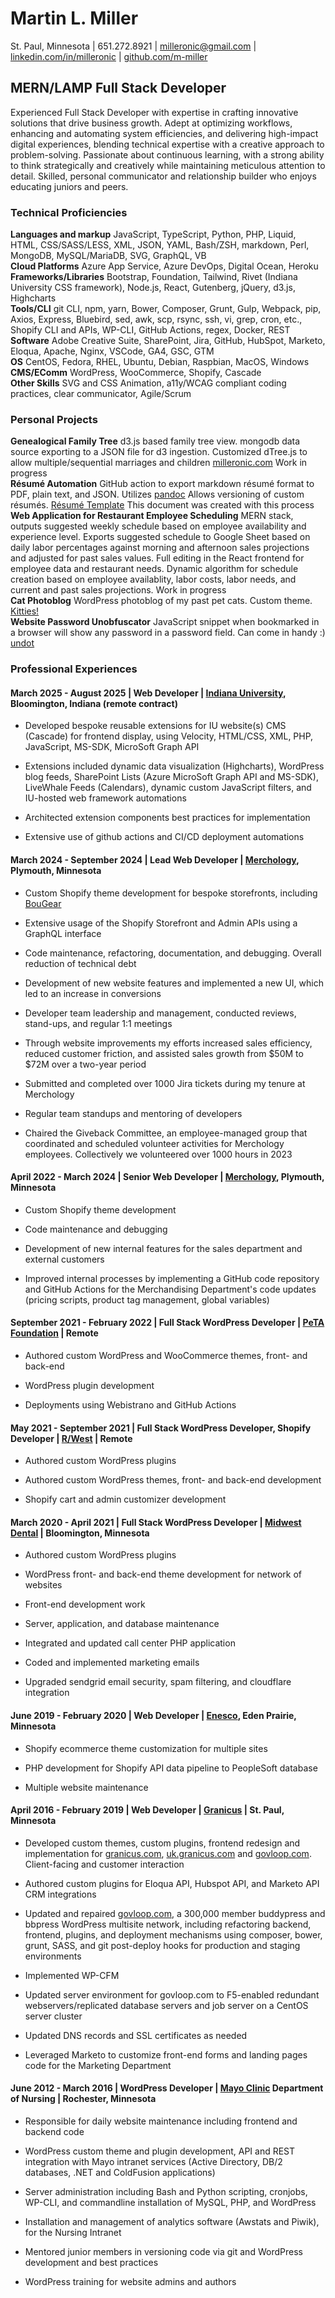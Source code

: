 # Martin L. Miller  
St. Paul, Minnesota | 651.272.8921 | [milleronic@gmail.com](mailto:milleronic@gmail.com) | [linkedin.com/in/milleronic](http://linkedin.com/in/milleronic) | [github.com/m-miller](http://github.com/m-miller)

## MERN/LAMP Full Stack Developer 
Experienced Full Stack Developer with expertise in crafting innovative solutions that drive business growth. Adept at optimizing workflows, enhancing and automating system efficiencies, and delivering high-impact digital experiences, blending technical expertise with a creative approach to problem-solving. Passionate about continuous learning, with a strong ability to think strategically and creatively while maintaining meticulous attention to detail. Skilled, personal communicator and relationship builder who enjoys educating juniors and peers.

### **Technical Proficiencies**
**Languages and markup** JavaScript, TypeScript, Python, PHP, Liquid, HTML, CSS/SASS/LESS, XML, JSON, YAML, Bash/ZSH, markdown, Perl, MongoDB, MySQL/MariaDB, SVG, GraphQL, VB\
**Cloud Platforms** Azure App Service, Azure DevOps, Digital Ocean, Heroku\
**Frameworks/Libraries** Bootstrap, Foundation, Tailwind, Rivet (Indiana University CSS framework), Node.js, React, Gutenberg, jQuery, d3.js, Highcharts\
**Tools/CLI** git CLI, npm, yarn, Bower, Composer, Grunt, Gulp, Webpack, pip, Axios, Express, Bluebird, sed, awk, scp, rsync, ssh, vi, grep, cron, etc., Shopify CLI and APIs, WP-CLI, GitHub Actions, regex, Docker, REST\
**Software** Adobe Creative Suite, SharePoint, Jira, GitHub, HubSpot, Marketo, Eloqua, Apache, Nginx, VSCode, GA4, GSC, GTM\
**OS** CentOS, Fedora, RHEL, Ubuntu, Debian, Raspbian, MacOS, Windows\
**CMS/EComm** WordPress, WooCommerce, Shopify, Cascade\
**Other Skills** SVG and CSS Animation, a11y/WCAG compliant coding practices, clear communicator, Agile/Scrum  

### **Personal Projects**
**Genealogical Family Tree** d3.js based family tree view. mongodb data source exporting to a JSON file for d3 ingestion. Customized dTree.js to allow multiple/sequential marriages and children [milleronic.com](http://milleronic.com) Work in progress\
**Résumé Automation** GitHub action to export markdown résumé format to PDF, plain text, and JSON. Utilizes [pandoc](https://pandoc.org/) Allows versioning of custom résumés. [Résumé Template](https://github.com/m-miller/resume-template) This document was created with this process\
**Web Application for Restaurant Employee Scheduling** MERN stack, outputs suggested weekly schedule based on employee availability and experience level. Exports suggested schedule to Google Sheet based on daily labor percentages against morning and afternoon sales projections and adjusted for past sales values. Full editing in the React frontend for employee data and restaurant needs. Dynamic algorithm for schedule creation based on employee availablity, labor costs, labor needs, and current and past sales projections. Work in progress\
**Cat Photoblog** WordPress photoblog of my past pet cats. Custom theme. [Kitties!](http://milleronic.com/sites/kitties/)\
**Website Password Unobfuscator** JavaScript snippet when bookmarked in a browser will show any password in a password field. Can come in handy :) [undot](https://github.com/m-miller/undot)

### **Professional Experiences**
#### March 2025 \- August 2025 | Web Developer | [Indiana University](https://iu.edu/), Bloomington, Indiana (remote contract)

- Developed bespoke reusable extensions for IU website(s) CMS (Cascade) for frontend display, using Velocity, HTML/CSS, XML, PHP, JavaScript, MS-SDK, MicroSoft Graph API

- Extensions included dynamic data visualization (Highcharts), WordPress blog feeds, SharePoint Lists (Azure MicroSoft Graph API and MS-SDK), LiveWhale Feeds (Calendars), dynamic custom JavaScript filters, and IU-hosted web framework automations
  
- Architected extension components best practices for implementation

- Extensive use of github actions and CI/CD deployment automations

#### March 2024 \- September 2024 | Lead Web Developer | [Merchology](https://www.merchology.com), Plymouth, Minnesota 

- Custom Shopify theme development for bespoke storefronts, including [BouGear](https://bougear.com)

- Extensive usage of the Shopify Storefront and Admin APIs using a GraphQL interface
  
- Code maintenance, refactoring, documentation, and debugging. Overall reduction of technical debt
  
- Development of new website features and implemented a new UI, which led to an increase in conversions
    
- Developer team leadership and management, conducted reviews, stand-ups, and regular 1:1 meetings
   
- Through website improvements my efforts increased sales efficiency, reduced customer friction, and assisted sales growth from $50M to $72M over a two-year period
   
- Submitted and completed over 1000 Jira tickets during my tenure at Merchology

- Regular team standups and mentoring of developers

- Chaired the Giveback Committee, an employee-managed group that coordinated and scheduled volunteer activities for Merchology employees. Collectively we volunteered over 1000 hours in 2023


#### April 2022 \- March 2024 | Senior Web Developer | [Merchology](https://www.merchology.com), Plymouth, Minnesota 

- Custom Shopify theme development
    
- Code maintenance and debugging
    
- Development of new internal features for the sales department and external customers
  
- Improved internal processes by implementing a GitHub code repository and GitHub Actions for the Merchandising Department's code updates (pricing scripts, product tag management, global variables)


#### September 2021 \- February 2022 | Full Stack WordPress Developer | [PeTA Foundation](https://peta.org) | Remote

- Authored custom WordPress and WooCommerce themes, front- and back-end
    
- WordPress plugin development
    
- Deployments using Webistrano and GitHub Actions


#### May 2021 \- September 2021 | Full Stack WordPress Developer, Shopify Developer | [R/West](https://www.rwest.com/) | Remote

- Authored custom WordPress plugins
    
- Authored custom WordPress themes, front- and back-end development
    
- Shopify cart and admin customizer development


#### March 2020 \- April 2021 | Full Stack WordPress Developer | [Midwest Dental](https://midwest-dental.com/) | Bloomington, Minnesota 

- Authored custom WordPress plugins
    
- WordPress front- and back-end theme development for network of websites
    
- Front-end development work
    
- Server, application, and database maintenance
   
- Integrated and updated call center PHP application
   
- Coded and implemented marketing emails
   
- Upgraded sendgrid email security, spam filtering, and cloudflare integration


#### June 2019 \- February 2020 | Web Developer | [Enesco](https://shop.enesco.com/), Eden Prairie, Minnesota 

- Shopify ecommerce theme customization for multiple sites
    
- PHP development for Shopify API data pipeline to PeopleSoft database
    
- Multiple website maintenance


#### April 2016 \- February 2019 | Web Developer | [Granicus](https://granicus.com/) | St. Paul, Minnesota 

- Developed custom themes, custom plugins, frontend redesign and implementation for [granicus.com](https://granicus.com), [uk.granicus.com](https://granicus.uk) and [govloop.com](https://govloop.com). Client-facing and customer interaction
    
- Authored custom plugins for Eloqua API, Hubspot API, and Marketo API CRM integrations
    
- Updated and repaired [govloop.com](https://www.govloop.com), a 300,000 member buddypress and bbpress WordPress multisite network, including refactoring backend, frontend, plugins, and deployment mechanisms using composer, bower, grunt, SASS, and git post-deploy hooks for production and staging environments
    
- Implemented WP-CFM
    
- Updated server environment for govloop.com to F5-enabled redundant webservers/replicated database servers and job server on a CentOS server cluster
    
- Updated DNS records and SSL certificates as needed
    
- Leveraged Marketo to customize front-end forms and landing pages code for the Marketing Department


#### June 2012 \- March 2016 | WordPress Developer | [Mayo Clinic](https://www.mayoclinic.org/) Department of Nursing | Rochester, Minnesota 

- Responsible for daily website maintenance including frontend and backend code
    
- WordPress custom theme and plugin development, API and REST integration with Mayo intranet services (Active Directory, DB/2 databases, .NET and ColdFusion applications)
    
- Server administration including Bash and Python scripting, cronjobs, WP-CLI, and commandline installation of MySQL, PHP, and WordPress
    
- Installation and management of analytics software (Awstats and Piwik), for the Nursing Intranet
    
- Mentored junior members in versioning code via git and WordPress development and best practices

- WordPress training for website admins and authors
